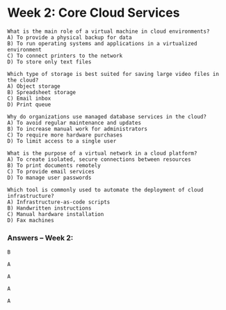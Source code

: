 # Week 2: Core Cloud Services

    What is the main role of a virtual machine in cloud environments?
    A) To provide a physical backup for data
    B) To run operating systems and applications in a virtualized environment
    C) To connect printers to the network
    D) To store only text files

    Which type of storage is best suited for saving large video files in the cloud?
    A) Object storage
    B) Spreadsheet storage
    C) Email inbox
    D) Print queue

    Why do organizations use managed database services in the cloud?
    A) To avoid regular maintenance and updates
    B) To increase manual work for administrators
    C) To require more hardware purchases
    D) To limit access to a single user

    What is the purpose of a virtual network in a cloud platform?
    A) To create isolated, secure connections between resources
    B) To print documents remotely
    C) To provide email services
    D) To manage user passwords

    Which tool is commonly used to automate the deployment of cloud infrastructure?
    A) Infrastructure-as-code scripts
    B) Handwritten instructions
    C) Manual hardware installation
    D) Fax machines

### Answers – Week 2:

    B

    A

    A

    A

    A
